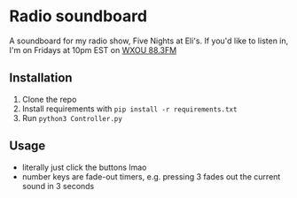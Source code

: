 # Radio soundboard

A soundboard for my radio show, Five Nights at Eli's. If you'd like to listen in, I'm on Fridays at 10pm EST on [WXOU 88.3FM](https://tunein.com/radioThe-Grizz-883-s24037/)

## Installation

1. Clone the repo
2. Install requirements with `pip install -r requirements.txt`
3. Run `python3 Controller.py`

## Usage

- literally just click the buttons lmao
- number keys are fade-out timers, e.g. pressing 3 fades out the current sound in 3 seconds